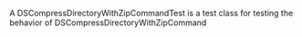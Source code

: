 A DSCompressDirectoryWithZipCommandTest is a test class for testing the behavior of DSCompressDirectoryWithZipCommand